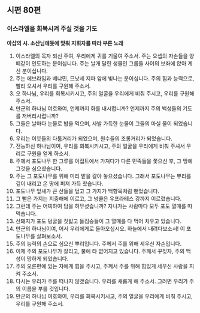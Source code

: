 ## 시편 80편

### 이스라엘을 회복시켜 주실 것을 기도
**아삽의 시. 소산님에둣에 맞춰 지휘자를 따라 부른 노래**
1. 이스라엘의 목자 되신 주여, 우리에게 귀를 기울여 주소서. 주는 요셉의 자손들을 양 떼같이 인도하는 분이십니다. 주는 날개 달린 생물인 그룹들 사이의 보좌에 앉아 계신 분이십니다.
2. 주는 에브라임과 베냐민, 므낫세 지파 앞에 빛나는 분이십니다. 주의 힘과 능력으로, 빨리 오셔서 우리를 구원해 주소서.
3. 오 하나님, 우리를 회복시키시고, 주의 얼굴을 우리에게 비춰 주시고, 우리를 구원해 주소서.
4. 만군의 하나님 여호와여, 언제까지 화를 내시렵니까? 언제까지 주의 백성들의 기도를 저버리시렵니까?
5. 그들은 날마다 눈물로 밥을 먹으며, 사발 가득한 눈물이 그들의 마실 물이 되었습니다.
6. 우리는 이웃들의 다툼거리가 되었으며, 원수들의 조롱거리가 되었습니다.
7. 전능하신 하나님이여, 우리를 회복시키시고, 주의 얼굴을 우리에게 비춰 주셔서 우리로 구원을 얻게 하소서.
8. 주께서 포도나무 한 그루를 이집트에서 가져다가 다른 민족들을 쫓으신 후, 그 땅에 그것을 심으셨습니다.
9. 주는 그 포도나무를 위해 미리 밭을 갈아 놓으셨습니다. 그래서 포도나무는 뿌리를 깊이 내리고 온 땅에 퍼져 가득 찼습니다.
10. 포도나무 잎새가 큰 산들을 덮고 그 가지가 백향목처럼 뻗었습니다.
11. 그 뻗은 가지는 지중해에 이르고, 그 넝쿨은 유프라테스 강까지 이르렀습니다.
12. 그런데 주는 어찌하여 담을 허무셨습니까? 지나가는 사람마다 모두 포도 열매를 따 먹습니다.
13. 산돼지가 포도 덩굴을 짓밟고 들짐승들이 그 열매를 다 먹어 치우고 있습니다.
14. 만군의 하나님이여, 어서 우리에게로 돌아오십시오. 하늘에서 내려다보소서! 이 포도나무를 살펴보소서.
15. 주의 능력의 손으로 심으신 뿌리입니다. 주께서 주를 위해 세우신 자손입니다.
16. 이제 주의 포도나무가 잘리고, 불에 타 없어지고 있습니다. 주께서 꾸짖자, 주의 백성이 망하게 되었습니다.
17. 주의 오른편에 있는 자에게 힘을 주시고, 주께서 주를 위해 힘있게 세우신 사람을 지켜 주소서.
18. 다시는 우리가 주를 떠나지 않겠습니다. 우리를 새롭게 해 주소서. 그러면 우리가 주의 이름을 부를 것입니다.
19. 만군의 하나님 여호와여, 우리를 회복시키시고, 주의 얼굴을 우리에게 비춰 주시고, 우리를 구원해 주소서.